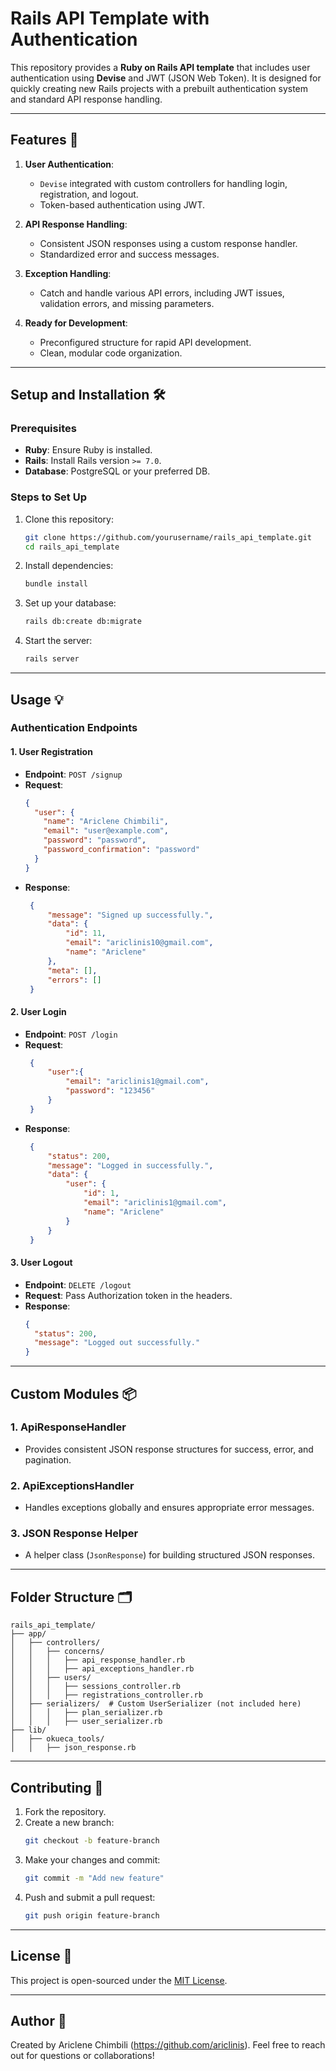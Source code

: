 
# Rails API Template with Authentication

This repository provides a **Ruby on Rails API template** that includes user authentication using **Devise** and JWT (JSON Web Token). It is designed for quickly creating new Rails projects with a prebuilt authentication system and standard API response handling.

---

## Features 🚀

1. **User Authentication**:
   - `Devise` integrated with custom controllers for handling login, registration, and logout.
   - Token-based authentication using JWT.

2. **API Response Handling**:
   - Consistent JSON responses using a custom response handler.
   - Standardized error and success messages.

3. **Exception Handling**:
   - Catch and handle various API errors, including JWT issues, validation errors, and missing parameters.

4. **Ready for Development**:
   - Preconfigured structure for rapid API development.
   - Clean, modular code organization.

---

## Setup and Installation 🛠️

### Prerequisites
- **Ruby**: Ensure Ruby is installed.
- **Rails**: Install Rails version `>= 7.0`.
- **Database**: PostgreSQL or your preferred DB.

### Steps to Set Up

1. Clone this repository:
   ```bash
   git clone https://github.com/yourusername/rails_api_template.git
   cd rails_api_template
   ```

2. Install dependencies:
   ```bash
   bundle install
   ```

3. Set up your database:
   ```bash
   rails db:create db:migrate
   ```

4. Start the server:
   ```bash
   rails server
   ```

---

## Usage 💡

### Authentication Endpoints

#### **1. User Registration**
- **Endpoint**: `POST /signup`
- **Request**:
   ```json
   {
     "user": {
       "name": "Ariclene Chimbili",
       "email": "user@example.com",
       "password": "password",
       "password_confirmation": "password"
     }
   }
   ```
- **Response**:
   ```json
    {
        "message": "Signed up successfully.",
        "data": {
            "id": 11,
            "email": "ariclinis10@gmail.com",
            "name": "Ariclene"
        },
        "meta": [],
        "errors": []
    }
   ```

#### **2. User Login**
- **Endpoint**: `POST /login`
- **Request**:
   ```json
    {
        "user":{
            "email": "ariclinis1@gmail.com",
            "password": "123456"
        }
    }
   ```
- **Response**:
   ```json
    {
        "status": 200,
        "message": "Logged in successfully.",
        "data": {
            "user": {
                "id": 1,
                "email": "ariclinis1@gmail.com",
                "name": "Ariclene"
            }
        }
    }
   ```

#### **3. User Logout**
- **Endpoint**: `DELETE /logout`
- **Request**: Pass Authorization token in the headers.
- **Response**:
   ```json
   {
     "status": 200,
     "message": "Logged out successfully."
   }
   ```

---

## Custom Modules 📦

### **1. ApiResponseHandler**
- Provides consistent JSON response structures for success, error, and pagination.

### **2. ApiExceptionsHandler**
- Handles exceptions globally and ensures appropriate error messages.

### **3. JSON Response Helper**
- A helper class (`JsonResponse`) for building structured JSON responses.

---

## Folder Structure 🗂️

```
rails_api_template/
├── app/
│   ├── controllers/
│   │   ├── concerns/
│   │   │   ├── api_response_handler.rb
│   │   │   ├── api_exceptions_handler.rb
│   │   ├── users/
│   │   │   ├── sessions_controller.rb
│   │   │   ├── registrations_controller.rb
│   ├── serializers/  # Custom UserSerializer (not included here)
│   │   │   ├── plan_serializer.rb
│   │   │   ├── user_serializer.rb
├── lib/
│   ├── okueca_tools/
│   │   ├── json_response.rb
```

---

## Contributing 🤝

1. Fork the repository.
2. Create a new branch:
   ```bash
   git checkout -b feature-branch
   ```
3. Make your changes and commit:
   ```bash
   git commit -m "Add new feature"
   ```
4. Push and submit a pull request:
   ```bash
   git push origin feature-branch
   ```

---

## License 📜

This project is open-sourced under the [MIT License](LICENSE).

---

## Author 👤
Created by Ariclene Chimbili (https://github.com/ariclinis). Feel free to reach out for questions or collaborations!